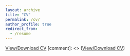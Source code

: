 ```yaml
---
layout: archive
title: "CV"
permalink: /cv/
author_profile: true
redirect_from:
  - /resume
---
```

[View/Download CV](https://adeyemiadeoye.github.io/files/Adeyemi_CV.pdf)
[comment]: <> (<a href="https://adeyemiadeoye.github.io/files/Adeyemi_CV.pdf" target="_blank">View/Download CV</a>)

